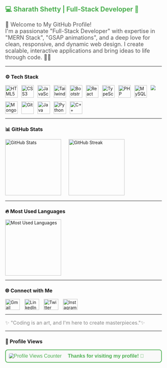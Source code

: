 <h2 style="color:#4CAF50;">💻 Sharath Shetty | Full-Stack Developer 🚀</h2>

<p style="font-size:18px; color:#555;">  
🌟 Welcome to My GitHub Profile!<br>  
I'm a passionate "Full-Stack Developer" with expertise in "MERN Stack", "GSAP animations", and a deep love for clean, responsive, and dynamic web design.  
I create scalable, interactive applications and bring ideas to life through code. 🎨💡  
</p>  

---

### ⚙️ Tech Stack  
<div style="display: flex; flex-wrap: wrap; gap: 12px;">  
  <img src="https://cdn.jsdelivr.net/gh/devicons/devicon/icons/html5/html5-original.svg" height="40" alt="HTML5" />  
  <img src="https://cdn.jsdelivr.net/gh/devicons/devicon/icons/css3/css3-original.svg" height="40" alt="CSS3" />  
  <img src="https://cdn.jsdelivr.net/gh/devicons/devicon/icons/javascript/javascript-original.svg" height="40" alt="JavaScript" />  
  <img src="https://cdn.jsdelivr.net/gh/devicons/devicon/icons/tailwindcss/tailwindcss-original-wordmark.svg" height="40" alt="Tailwind CSS" />  
  <img src="https://cdn.jsdelivr.net/gh/devicons/devicon/icons/bootstrap/bootstrap-original.svg" height="40" alt="Bootstrap" />  
  <img src="https://cdn.jsdelivr.net/gh/devicons/devicon/icons/react/react-original.svg" height="40" alt="React" />  
  <img src="https://cdn.jsdelivr.net/gh/devicons/devicon/icons/typescript/typescript-original.svg" height="40" alt="TypeScript" />  
  <img src="https://cdn.jsdelivr.net/gh/devicons/devicon/icons/php/php-original.svg" height="40" alt="PHP" />  
  <img src="https://cdn.jsdelivr.net/gh/devicons/devicon/icons/mysql/mysql-original.svg" height="40" alt="MySQL" />  
  <img src="https://cdn.jsdelivr.net/gh/devicons/devicon@latest/icons/django/django-plain-wordmark.svg" />
  <img src="https://cdn.simpleicons.org/mongodb/47A248" height="40" alt="MongoDB" />  
  <img src="https://cdn.jsdelivr.net/gh/devicons/devicon/icons/git/git-original.svg" height="40" alt="Git" />  
  <img src="https://cdn.jsdelivr.net/gh/devicons/devicon/icons/java/java-original.svg" height="40" alt="Java" />  
  <img src="https://cdn.jsdelivr.net/gh/devicons/devicon/icons/python/python-original.svg" height="40" alt="Python" />  
  <img src="https://cdn.jsdelivr.net/gh/devicons/devicon/icons/cplusplus/cplusplus-original.svg" height="40" alt="C++" />  
</div>

---

### 📊 GitHub Stats  
<div>  
  <img src="https://github-readme-stats.vercel.app/api?username=Sharath-shetty28&show_icons=true&theme=radical" alt="GitHub Stats" height="180" />  &nbsp;&nbsp;&nbsp;&nbsp;
  <img src="https://github-readme-streak-stats.herokuapp.com/?user=Sharath-shetty28&theme=radical" alt="GitHub Streak" height="180" />  
</div>  

---

### 🔥 Most Used Languages  
<div>  
  <img src="https://github-readme-stats.vercel.app/api/top-langs/?username=Sharath-shetty28&layout=compact&theme=radical" alt="Most Used Languages" height="180" />  
</div>  

---


### 🌐 Connect with Me  
<div style="display: flex; gap: 15px;">  
  <a href="mailto:sharathshetty301@gmail.com"><img src="https://raw.githubusercontent.com/maurodesouza/profile-readme-generator/master/src/assets/icons/social/gmail/default.svg" width="47" height="35" alt="Gmail" /></a>  
  <a href="https://www.linkedin.com/in/sharathshetty28/"><img src="https://raw.githubusercontent.com/maurodesouza/profile-readme-generator/master/src/assets/icons/social/linkedin/default.svg" width="47" height="35" alt="LinkedIn" /></a>  
  <a href="https://x.com/sharathshetty28"><img src="https://raw.githubusercontent.com/maurodesouza/profile-readme-generator/master/src/assets/icons/social/twitter/default.svg" width="47" height="35" alt="Twitter" /></a>  
  <a href="https://www.instagram.com/sharath._.shettyy_.28/"><img src="https://raw.githubusercontent.com/maurodesouza/profile-readme-generator/master/src/assets/icons/social/instagram/default.svg" width="47" height="35" alt="Instagram" /></a>  
</div>  

 

---


<p style="font-size:16px; color:#888;">  
✨ "Coding is an art, and I'm here to create masterpieces."✨  
</p>



---

### 👀 Profile Views  
<div style="display: flex; align-items: center; justify-content: flex-start; gap: 10px; font-family: Arial, sans-serif; font-size: 16px; color: #4CAF50; border: 2px solid #4CAF50; padding: 10px; border-radius: 8px; background-color: #f9f9f9;">  
  <img src="https://komarev.com/ghpvc/?username=SharathShetty&style=flat-square&color=brightgreen" alt="Profile Views Counter" style="border-radius: 4px;" />  <br/>
  <span style="font-weight: bold;">Thanks for visiting my profile! 🙌</span>  
</div>


